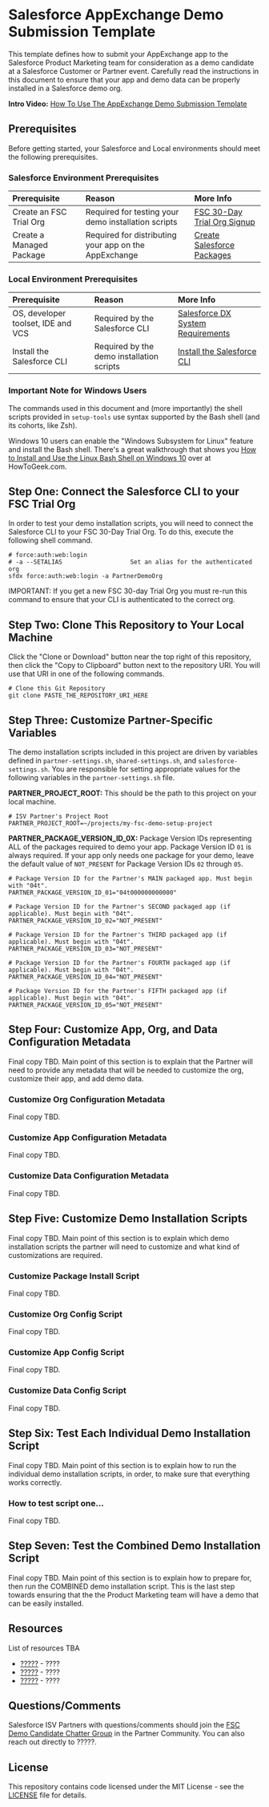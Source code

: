 # Salesforce AppExchange Demo Submission Template

This template defines how to submit your AppExchange app to the Salesforce Product Marketing team for consideration as a demo candidate at a Salesforce Customer or Partner event.  Carefully read the instructions in this document to ensure that your app and demo data can be properly installed in a Salesforce demo org.

**Intro Video:** [How To Use The AppExchange Demo Submission Template](http://bit.ly/sfdx-flow-for-isvs-falcon-intro)

## Prerequisites

Before getting started, your Salesforce and Local environments should meet the following prerequisites.


### Salesforce Environment Prerequisites

| Prerequisite                        | Reason                                                  | More Info                              |
|:------------------------------------|:--------------------------------------------------------|:---------------------------------------|
| Create an FSC Trial Org             | Required for testing your demo installation scripts     | [FSC 30-Day Trial Org Signup][1]       |
| Create a Managed Package            | Required for distributing your app on the AppExchange   | [Create Salesforce Packages][4]        |

[1]: https://www.salesforce.com/form/signup/financial-services-cloud-trial.jsp  "FSC 30-Day Trial Org"
[4]: http://bit.ly/create-a-salesforce-package  "Create Salesforce Packages"


### Local Environment Prerequisites

| Prerequisite                        | Reason                                                  | More Info                              |
|:------------------------------------|:--------------------------------------------------------|:---------------------------------------|
| OS, developer toolset, IDE and VCS  | Required by the Salesforce CLI                          | [Salesforce DX System Requirements][6] |
| Install the Salesforce CLI          | Required by the demo installation scripts               | [Install the Salesforce CLI][7]        |

[6]: http://bit.ly/sfdx-system-requirements "Salesforce DX System Requirements"
[7]: http://bit.ly/install-salesforce-cli   "Install the Salesforce CLI"

### Important Note for Windows Users
The commands used in this document and (more importantly) the shell scripts provided in `setup-tools` use syntax supported by the Bash shell (and its cohorts, like Zsh).

Windows 10 users can enable the "Windows Subsystem for Linux" feature and install the Bash shell.  There's a great walkthrough that shows you [How to Install and Use the Linux Bash Shell on Windows 10](https://www.howtogeek.com/249966/how-to-install-and-use-the-linux-bash-shell-on-windows-10) over at HowToGeek.com.  


## Step One: Connect the Salesforce CLI to your FSC Trial Org

In order to test your demo installation scripts, you will need to connect the Salesforce CLI to your FSC 30-Day Trial Org.  To do this, execute the following shell command.

```
# force:auth:web:login
# -a --SETALIAS                   Set an alias for the authenticated org
sfdx force:auth:web:login -a PartnerDemoOrg
```
IMPORTANT: If you get a new FSC 30-day Trial Org you must re-run this command to ensure that your CLI is authenticated to the correct org.


## Step Two: Clone This Repository to Your Local Machine

Click the "Clone or Download" button near the top right of this repository, then click the "Copy to Clipboard" button next to the repository URI.  You will use that URI in one of the following commands.

```
# Clone this Git Repository
git clone PASTE_THE_REPOSITORY_URI_HERE
```


## Step Three: Customize Partner-Specific Variables

The demo installation scripts included in this project are driven by variables defined in `partner-settings.sh`, `shared-settings.sh`, and `salesforce-settings.sh`. You are responsible for setting appropriate values for the following variables in the `partner-settings.sh` file.

**PARTNER_PROJECT_ROOT:** This should be the path to this project on your local machine.
```
# ISV Partner's Project Root
PARTNER_PROJECT_ROOT=~/projects/my-fsc-demo-setup-project
```

**PARTNER_PACKAGE_VERSION_ID_0X:** Package Version IDs representing ALL of the packages required to demo your app. Package Version ID `01` is always required.  If your app only needs one package for your demo, leave the default value of `NOT_PRESENT` for Package Version IDs `02` through `05`.
```
# Package Version ID for the Partner's MAIN packaged app. Must begin with "04t".
PARTNER_PACKAGE_VERSION_ID_01="04t000000000000"

# Package Version ID for the Partner's SECOND packaged app (if applicable). Must begin with "04t".
PARTNER_PACKAGE_VERSION_ID_02="NOT_PRESENT"

# Package Version ID for the Partner's THIRD packaged app (if applicable). Must begin with "04t".
PARTNER_PACKAGE_VERSION_ID_03="NOT_PRESENT"

# Package Version ID for the Partner's FOURTH packaged app (if applicable). Must begin with "04t".
PARTNER_PACKAGE_VERSION_ID_04="NOT_PRESENT"

# Package Version ID for the Partner's FIFTH packaged app (if applicable). Must begin with "04t".
PARTNER_PACKAGE_VERSION_ID_05="NOT_PRESENT"
```


## Step Four: Customize App, Org, and Data Configuration Metadata 

Final copy TBD.  Main point of this section is to explain that the Partner will need to provide any metadata that will be needed to customize the org, customize their app, and add demo data.

### Customize Org Configuration Metadata
Final copy TBD.

### Customize App Configuration Metadata
Final copy TBD.

### Customize Data Configuration Metadata
Final copy TBD.


## Step Five: Customize Demo Installation Scripts 

Final copy TBD.  Main point of this section is to explain which demo installation scripts the partner will need to customize and what kind of customizations are required.

### Customize Package Install Script
Final copy TBD.

### Customize Org Config Script
Final copy TBD.

### Customize App Config Script
Final copy TBD.

### Customize Data Config Script
Final copy TBD.


## Step Six: Test Each Individual Demo Installation Script

Final copy TBD.  Main point of this section is to explain how to run the individual demo installation scripts, in order, to make sure that everything works correctly.

### How to test script one...
Final copy TBD.


## Step Seven: Test the Combined Demo Installation Script

Final copy TBD.  Main point of this section is to explain how to prepare for, then run the COMBINED demo installation script.  This is the last step towards ensuring that the the Product Marketing team will have a demo that can be easily installed.


## Resources
List of resources TBA
* [?????](http://wwwgoogle.com) - ????
* [?????](http://wwwgoogle.com) - ????
* [?????](http://wwwgoogle.com) - ????


## Questions/Comments

Salesforce ISV Partners with questions/comments should join the [FSC Demo Candidate Chatter Group](http://p.force.com) in the Partner Community.  You can also reach out directly to ?????.


## License

This repository contains code licensed under the MIT License - see the [LICENSE](LICENSE) file for details.